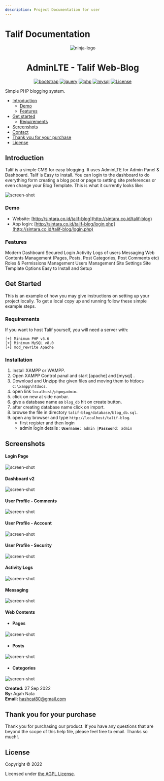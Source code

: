 ```yaml
---
description: Project Documentation for user
---
```


# Talif Documentation

<p align="center"><img src="images/ninja-logo.png" alt="ninja-logo"Talif Web-Blog</p>

<h1 align="center">AdminLTE - Talif Web-Blog</h1>
<div align="center">

[![bootstrap](https://img.shields.io/badge/Bootstrap-4.6-informational.svg?logo=bootstrap&logoColor=white)](https://getbootstrap.com)
[![jquery](https://img.shields.io/badge/jQuery-3.6.0-brightgreen.svg?logo=jquery&logoColor=white)](https://jquery.com)
[![php](https://img.shields.io/badge/php-7.2-critical.svg?logo=php&logoColor=white)](https://www.php.net)
[![mysql](https://img.shields.io/badge/mysql-8.0-blue.svg?logo=mysql&logoColor=white)](https://www.mysql.com)
[![License](https://img.shields.io/github/license/arduino-uno/talif-blog)](LICENSE.md)

</div>

Simple PHP blogging system.

* [Introduction](./#introduction)
  * [Demo](./#demo)
  * [Features](./#features)
* [Get started](./#get-started)
  * [Requirements](./#requirements)
* [Screenshots](./#screenshots)
* [Contact](./#contact)
* [Thank you for your purchase](./#thank-you-open-source)
* [License](./#license)

## Introduction

Talif is a simple CMS for easy blogging. It uses AdminLTE for Admin Panel & Dashboard. Talif is Easy to Install. You can login to the dashboard to do everything form creating a blog post or page to setting site preferences or even change your Blog Template. This is what it currently looks like:

![screen-shot](https://raw.githubusercontent.com/arduino-uno/talif-blog/main/images/screenshot.png)

### Demo

* Website: [http://sintara.co.id/talif-blog](http://sintara.co.id/talif-blog)
* App login: [http://sintara.co.id/talif-blog/login.php](http://sintara.co.id/talif-blog/login.php)

### Features

Modern Dashboard Secured Login Activity Logs of users Messaging Web Contents Management (Pages, Posts, Post Categories, Post Comments etc) Roles & Permissions Management Users Management Site Settings Site Template Options Easy to Install and Setup

## Get Started

This is an example of how you may give instructions on setting up your project locally. To get a local copy up and running follow these simple example steps.

### Requirements

If you want to host Talif yourself, you will need a server with:

```
[+] Minimum PHP v5.6
[+] Minimum MySQL v8.0
[+] mod_rewrite Apache
```

### Installation

1. Install XAMPP or WAMPP.
2. Open XAMPP Control panal and start \[apache] and \[mysql] .
3. Download and Unzipp the given files and moving them to htdocs `C:\xampp\htdocs`.
4. open link `localhost/phpmyadmin`.
5. click on new at side navbar.
6. give a database name as `blog_db` hit on create button.
7. after creating database name click on import.
8. browse the file in directory `talif-blog/database/blog_db.sql`.
9. open any browser and type `http://localhost/talif-blog`.
   * first register and then login
   * admin login details : **`Username`**`: admin |`**`Password`**`: admin`
   
## Screenshots

#### Login Page</br>
![screen-shot](https://raw.githubusercontent.com/arduino-uno/talif-blog/main/screenshots/AdminLTE-3-Log-in.png)
#### Dashboard v2</br>
![screen-shot](https://raw.githubusercontent.com/arduino-uno/talif-blog/main/screenshots/AdminLTE-3-Dashboard-2.png)
#### User Profile - Comments</br>
![screen-shot](https://raw.githubusercontent.com/arduino-uno/talif-blog/main/screenshots/AdminLTE-3-User-Profile-1.png)
#### User Profile - Account</br>
![screen-shot](https://raw.githubusercontent.com/arduino-uno/talif-blog/main/screenshots/AdminLTE-3-User-Profile-2.png)
#### User Profile - Security</br>
![screen-shot](https://raw.githubusercontent.com/arduino-uno/talif-blog/main/screenshots/AdminLTE-3-User-Profile-3.png)
#### Activity Logs</br>
![screen-shot](https://raw.githubusercontent.com/arduino-uno/talif-blog/main/screenshots/AdminLTE-3-Dashboard-3.png)
#### Messaging</br>
![screen-shot](https://raw.githubusercontent.com/arduino-uno/talif-blog/main/screenshots/AdminLTE-3-Dashboard-4.png)
#### Web Contents</br>
 - #### Pages</br>
 ![screen-shot](https://raw.githubusercontent.com/arduino-uno/talif-blog/main/screenshots/AdminLTE-3-Manage-Pages.png)
 - #### Posts</br>
 ![screen-shot](https://raw.githubusercontent.com/arduino-uno/talif-blog/main/screenshots/AdminLTE-3-Manage-Posts.png)
 - #### Categories</br>
 ![screen-shot](https://raw.githubusercontent.com/arduino-uno/talif-blog/main/screenshots/AdminLTE-3-Manage-Categories.png)

<b>Created:</b> 27 Sep 2022</br>
<b>By:</b> Agah Nata</br>
<b>Email:</b> [hashcat80@gmail.com](mailto:hashcat80@gmail.com)

## Thank you for your purchase

Thank you for purchasing our product. If you have any questions that are beyond the scope of this help file, please feel free to email. Thanks so much!.

## License

Copyright © 2022

Licensed under [the AGPL License](LICENSE.md).

